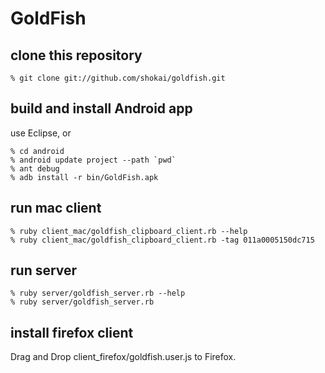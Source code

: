 GoldFish
========


clone this repository
---------------------

    % git clone git://github.com/shokai/goldfish.git


build and install Android app
-----------------------------

use Eclipse, or

    % cd android
    % android update project --path `pwd`
    % ant debug
    % adb install -r bin/GoldFish.apk


run mac client
--------------

    % ruby client_mac/goldfish_clipboard_client.rb --help
    % ruby client_mac/goldfish_clipboard_client.rb -tag 011a0005150dc715


run server
----------

    % ruby server/goldfish_server.rb --help
    % ruby server/goldfish_server.rb


install firefox client
----------------------
Drag and Drop client_firefox/goldfish.user.js to Firefox.

